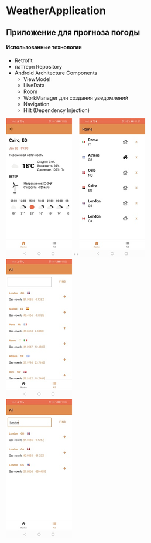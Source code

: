 # WeatherApplication
## Приложение для прогноза погоды
#### Использованные технологии

+ Retrofit
+ паттерн Repository
+ Android Architecture Components
  + ViewModel
  + LiveData
  + Room
  + WorkManager для создания уведомлений 
  + Navigation
  + Hilt (Dependency Injection)

![Альтернативный текст](screenshots/1.jpg)  '  '  ![Альтернативный текст](screenshots/2.jpg) 
![Альтернативный текст](screenshots/3.jpg)  <br />  ![Альтернативный текст](screenshots/4.jpg) 
 
